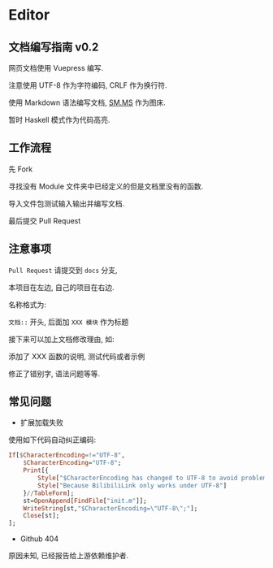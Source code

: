 # Editor

## 文档编写指南 v0.2

网页文档使用 Vuepress 编写.

注意使用 UTF-8 作为字符编码, CRLF 作为换行符.

使用 Markdown 语法编写文档, [SM.MS](https://sm.ms/)  作为图床.

暂时 Haskell 模式作为代码高亮.

## 工作流程

先 Fork

寻找没有 Module 文件夹中已经定义的但是文档里没有的函数.

导入文件包测试输入输出并编写文档.

最后提交 Pull Request

## 注意事项

`Pull Request` 请提交到 `docs` 分支,

本项目在左边, 自己的项目在右边.

名称格式为:

`文档::` 开头, 后面加 `XXX 模块` 作为标题

接下来可以加上文档修改理由, 如:

添加了 XXX 函数的说明, 测试代码或者示例

修正了错别字, 语法问题等等.






## 常见问题

- 扩展加载失败

使用如下代码自动纠正编码:
```haskell
If[$CharacterEncoding=!="UTF-8",
	$CharacterEncoding="UTF-8";
	Print[{
		Style["$CharacterEncoding has changed to UTF-8 to avoid problems.",Red],
		Style["Because BilibiliLink only works under UTF-8"]
	}//TableForm];
	st=OpenAppend[FindFile["init.m"]];
	WriteString[st,"$CharacterEncoding=\"UTF-8\";"];
	Close[st];
];
```

- Github 404

原因未知, 已经报告给上游依赖维护者.
